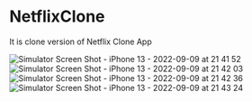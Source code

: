 # NetflixClone
It is clone version of Netflix Clone App

![Simulator Screen Shot - iPhone 13 - 2022-09-09 at 21 41 52](https://user-images.githubusercontent.com/108180424/189400233-50037c80-fb7f-4f2a-a224-ada43445ce55.png) ![Simulator Screen Shot - iPhone 13 - 2022-09-09 at 21 42 03](https://user-images.githubusercontent.com/108180424/189400240-645b3b3e-5747-4bc4-9b03-58cdd5b92a29.png) ![Simulator Screen Shot - iPhone 13 - 2022-09-09 at 21 42 36](https://user-images.githubusercontent.com/108180424/189400254-e7604194-23c6-438f-a158-063b5cc781a1.png)
![Simulator Screen Shot - iPhone 13 - 2022-09-09 at 21 43 24](https://user-images.githubusercontent.com/108180424/189400286-3afe45df-e313-4230-8411-552890465eba.png)
